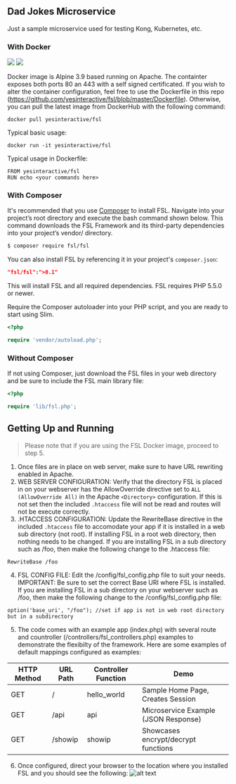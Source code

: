 ## Dad Jokes Microservice

Just a sample microservice used for testing Kong, Kubernetes, etc.

### With Docker ###

[![](https://images.microbadger.com/badges/image/yesinteractive/fsl.svg)](https://microbadger.com/images/yesinteractive/fsl "Get your own image badge on microbadger.com") [![](https://images.microbadger.com/badges/version/yesinteractive/fsl.svg)](https://microbadger.com/images/yesinteractive/fsl "Get your own version badge on microbadger.com")

Docker image is Alpine 3.9 based running on Apache. The containter exposes both ports 80 an 443 with a self signed certificated. If you wish to alter the container configuration, feel free to use the Dockerfile in this repo (https://github.com/yesinteractive/fsl/blob/master/Dockerfile). Otherwise, you can pull the latest image from DockerHub with the following command:
```
docker pull yesinteractive/fsl
```
Typical basic usage:

```
docker run -it yesinteractive/fsl
```

Typical usage in Dockerfile:

```
FROM yesinteractive/fsl
RUN echo <your commands here>
```



### With Composer ###

It's recommended that you use [Composer](https://getcomposer.org/) to install FSL. Navigate into your project’s root directory and execute the bash command shown below. This command downloads the FSL Framework and its third-party dependencies into your project’s vendor/ directory.

```bash
$ composer require fsl/fsl 
```
You can also install FSL by referencing it in your project's `composer.json`:

```json
"fsl/fsl":">0.1"
```


This will install FSL and all required dependencies. FSL requires PHP 5.5.0 or newer.

Require the Composer autoloader into your PHP script, and you are ready to start using Slim.

```php
<?php

require 'vendor/autoload.php';

```

### Without Composer ###

If not using Composer, just download the FSL files in your web directory and be sure to include the FSL main library file:

```php
<?php

require 'lib/fsl.php';

```

## Getting Up and Running ##
> Please note that if you are using the FSL Docker image, proceed to step 5.

1. Once files are in place on web server, make sure to have URL rewriting enabled in Apache. 
2. WEB SERVER CONFIGURATION: Verify that the directory FSL is placed in on your webserver has the AllowOverride directive set to `ALL (AllowOverride All)` in the Apache `<Directory>` configuration. If this is not set then the included `.htaccess` file will not be read and routes will not be execute correctly.
3. .HTACCESS CONFIGURATION: Update the RewriteBase directive in the included `.htaccess` file to accomodate your app if it is installed in a web sub directory (not root). If installing FSL in a root web directory, then nothing needs to be changed. If you are installing FSL in a sub directory such as /foo, then make the following change to the .htaccess file: 
```
RewriteBase /foo
```

4. FSL CONFIG FILE: Edit the /config/fsl_config.php file to suit your needs. IMPORTANT: Be sure to set the correct Base URI where FSL is installed. If you are installing FSL in a sub directory on your webserver such as /foo, then make the following change to the /config/fsl_config.php file: 
```
option('base_uri', "/foo"); //set if app is not in web root directory but in a subdirectory
```
5. The code comes with an example app (index.php) with several route and countroller (/controllers/fsl_controllers.php) examples to demonstrate the flexibilty of the framework. Here are some examples of default mappings configured as examples:

HTTP Method | URL Path | Controller Function | Demo
------------ | ------------- | ------------- | -------------
GET | / | hello_world | Sample Home Page, Creates Session
GET | /api | api | Microservice Example (JSON Response)
GET | /showip | showip | Showcases encrypt/decrypt functions


6. Once configured, direct your browser to the location where you installed FSL and you should see the following:
![alt text](https://github.com/yesinteractive/fsl/blob/master/public/launchpage.png "FSL Fresh Squeezed Limonade PHP Microframework Landing Page")

